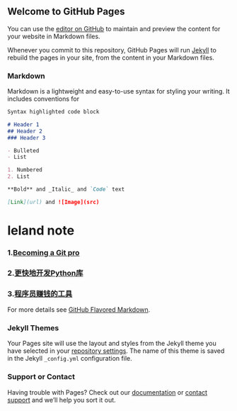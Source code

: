 ## Welcome to GitHub Pages

You can use the [editor on GitHub](https://github.com/lelandai/lelandai.github.io/edit/main/README.md) to maintain and preview the content for your website in Markdown files.

Whenever you commit to this repository, GitHub Pages will run [Jekyll](https://jekyllrb.com/) to rebuild the pages in your site, from the content in your Markdown files.

### Markdown

Markdown is a lightweight and easy-to-use syntax for styling your writing. It includes conventions for

```markdown
Syntax highlighted code block

# Header 1
## Header 2
### Header 3

- Bulleted
- List

1. Numbered
2. List

**Bold** and _Italic_ and `Code` text

[Link](url) and ![Image](src)
```
# leland note

### 1.[Becoming a Git pro](https://github.com/lelandlib/lelandlib.github.io/blob/main/post/2021-05-11-internalGitarchitecture.md)
### 2.[更快地开发Python库](https://github.com/lelandlib/lelandlib.github.io/blob/main/post/2021-05-11-Gitworktreesandpyenv.md)
### 3.[程序员赚钱的工具](https://github.com/lelandlib/lelandlib.github.io/blob/main/post/2021-05-11-makemoneytools.md)

For more details see [GitHub Flavored Markdown](https://guides.github.com/features/mastering-markdown/).

### Jekyll Themes

Your Pages site will use the layout and styles from the Jekyll theme you have selected in your [repository settings](https://github.com/lelandai/lelandai.github.io/settings/pages). The name of this theme is saved in the Jekyll `_config.yml` configuration file.

### Support or Contact

Having trouble with Pages? Check out our [documentation](https://docs.github.com/categories/github-pages-basics/) or [contact support](https://support.github.com/contact) and we’ll help you sort it out.
